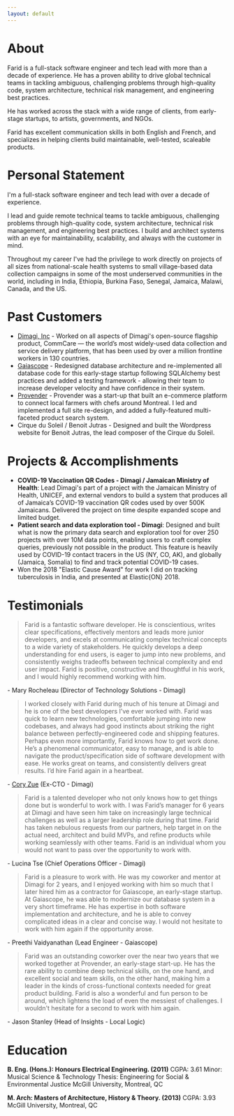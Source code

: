 ```yaml
---
layout: default
---
```



# About

Farid is a full-stack software engineer and tech lead with more than a decade of experience. He has a proven ability to drive global technical teams in tackling ambiguous, challenging problems through high-quality code, system architecture, technical risk management, and engineering best practices.

He has worked across the stack with a wide range of clients, from early-stage startups, to artists, governments, and NGOs. 

Farid has excellent communication skills in both English and French, and specializes in helping clients build maintainable, well-tested, scaleable products. 

# Personal Statement

I'm a full-stack software engineer and tech lead with over a decade of experience. 

I lead and guide remote technical teams to tackle ambiguous, challenging problems through high-quality code, system architecture, technical risk management, and engineering best practices. I build and architect systems with an eye for maintainability, scalability, and always with the customer in mind. 

Throughout my career I've had the privilege to work directly on projects of all sizes from national-scale health systems to small village-based data collection campaigns in some of the most underserved communities in the world, including in India, Ethiopia, Burkina Faso, Senegal, Jamaica, Malawi, Canada, and the US. 

# Past Customers

* [Dimagi, Inc](https://www.dimagi.com/) - Worked on all aspects of Dimagi's open-source flagship product, CommCare — the world’s most widely-used data collection and service delivery platform, that has been used by over a million frontline workers in 130 countries.
* [Gaiascope](https://www.gaia-scope.com/) -  Redesigned database architecture and re-implemented all database code for this early-stage startup following SQLAlchemy best practices and added a testing framework - allowing their team to increase developer velocity and have confidence in their system.
* [Provender](https://www.crunchbase.com/organization/provender) - Provender was a start-up that built an e-commerce platform to connect local farmers with chefs around Montreal.  I led and implemented a full site re-design, and added a fully-featured multi-faceted product search system.
* Cirque du Soleil / Benoit Jutras - Designed and built the Wordpress website for Benoit Jutras, the lead composer of the Cirque du Soleil.

# Projects & Accomplishments

* **COVID-19 Vaccination QR Codes - Dimagi / Jamaican Ministry of Health**: Lead Dimagi's part of a project with the Jamaican Ministry of Health, UNICEF, and external vendors to build a system that produces all of Jamaica’s COVID-19 vaccination QR codes used by over 500K Jamaicans. Delivered the project on time despite expanded scope and limited budget.
* **Patient search and data exploration tool - Dimagi**: Designed and built what is now the primary data search and exploration tool for over 250 projects with over 10M data points, enabling  users to craft complex queries, previously not possible in the product. This feature is heavily used by COVID-19 contact tracers in the US (NY, CO, AK), and globally (Jamaica, Somalia) to find and track potential COVID-19 cases.
* Won the 2018 "Elastic Cause Award" for work I did on tracking tuberculosis in India, and presented at Elastic{ON} 2018.

# Testimonials

> Farid is a fantastic software developer. He is conscientious, writes clear specifications, effectively mentors and leads more junior developers, and excels at communicating complex technical concepts to a wide variety of stakeholders. He quickly develops a deep understanding for end users, is eager to jump into new problems, and consistently weighs tradeoffs between technical complexity and end user impact. Farid is positive, constructive and thoughtful in his work, and I would highly recommend working with him. 

\- Mary Rocheleau (Director of Technology Solutions - Dimagi)

> I worked closely with Farid during much of his tenure at Dimagi and he is one of the best developers I’ve ever worked with. Farid was quick to learn new technologies, comfortable jumping into new codebases, and always had good instincts about striking the right balance between perfectly-engineered code and shipping features. Perhaps even more importantly, Farid knows how to get work done. He’s a phenomenal communicator, easy to manage, and is able to navigate the product/specification side of software development with ease. He works great on teams, and consistently delivers great results. I’d hire Farid again in a heartbeat.

\- [Cory Zue](https://www.coryzue.com/) (Ex-CTO - Dimagi)


> Farid is a talented developer who not only knows how to get things done but is wonderful to work with. I was Farid’s manager for 6 years at Dimagi and have seen him take on increasingly large technical challenges as well as a larger leadership role during that time. Farid has taken nebulous requests from our partners, help target in on the actual need, architect and build MVPs, and refine products while working seamlessly with other teams. Farid is an individual whom you would not want to pass over the opportunity to work with.  

\- Lucina Tse (Chief Operations Officer - Dimagi)

> Farid is a pleasure to work with. He was my coworker and mentor at Dimagi for 2 years, and I enjoyed working with him so much that I later hired him as a contractor for Gaiascope, an early-stage startup. At Gaiascope, he was able to modernize our database system in a very short timeframe. He has expertise in both software implementation and architecture, and he is able to convey complicated ideas in a clear and concise way. I would not hesitate to work with him again if the opportunity arose.

\- Preethi Vaidyanathan (Lead Engineer - Gaiascope)

> Farid was an outstanding coworker over the near two years that we worked together at Provender, an early-stage start-up. He has the rare ability to combine deep technical skills, on the one hand, and excellent social and team skills, on the other hand, making him a leader in the kinds of cross-functional contexts needed for great product building. Farid is also a wonderful and fun person to be around, which lightens the load of even the messiest of challenges. I wouldn't hesitate for a second to work with him again.

\- Jason Stanley (Head of Insights - Local Logic)

# Education

**B. Eng. (Hons.): Honours Electrical Engineering. (2011)**
CGPA: 3.61
Minor: Musical Science & Technology
Thesis: Engineering for Social & Environmental Justice
McGill University, Montreal, QC

**M. Arch: Masters of Architecture, History & Theory. (2013)**
CGPA: 3.93
McGill University, Montreal, QC
